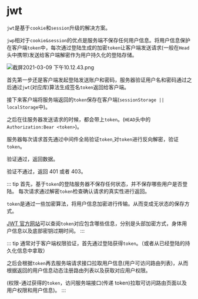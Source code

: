 # jwt

`jwt`是基于`cookie`和`session`升级的解决方案。

`jwp`相对于`cookie&session`的优点是服务端不保存任何用户信息。将用户信息保护在客户端`token`中，每次通过登陆生成的加密`token`让客户端发送请求(一般在`Head`头中携带)发送给客户端解密作为用户持久化的登陆存储。

![截屏2021-03-09 下午10.12.43.png](https://i.loli.net/2021/03/09/3VQoiGUNFqJDLYr.png)

首先第一步还是客户端发起登陆发送账户和密码，服务器验证用户名和密码通过之后通过`jwt`(对应库)算法生成签名`token`返回给客户端。

接下来客户端将服务端返回的`token`保存在客户端(`sessionStorage || localStorage`中)。

之后在往服务器发送请求的时候，都会带上`token`。(`HEAD`头中的`Authorization:Bear <token>`)。

服务器每次请求首先通过中间件全局验证`token`,对`token`进行反向解密，验证`token`。

验证通过，返回数据。

验证不通过，返回 401 或者 403。

::: tip
首先，基于`token`的登陆服务器不保存任何状态，并不保存哪些用户是否登陆。
每次请求通过解密`token`检查确认请求的真实性进行返回。

`token`是通过一些加密算法，将用户信息加密进行传输。从而变成无状态的保存方式。

[JWT 官方网站](https://jwt.io/)可以查阅`token`对应包含哪些信息，分别是头部加密方式，身体用户信息以及底部密钥过期时间。
:::

::: tip
通常对于客户端权限验证，首先通过登陆获得`token`。（或者从已经登陆的持久化信息中拿取）

之后会根据`token`再去服务端请求接口拉取用户信息(用户可访问路由列表)，从而根据返回的用户信息动态注册路由列表以及获取对应用户权限。

(权限-通过获得的`token`，访问服务端接口(传递 token)拉取可访问路由页面以及用户权限和用户信息)。
:::
